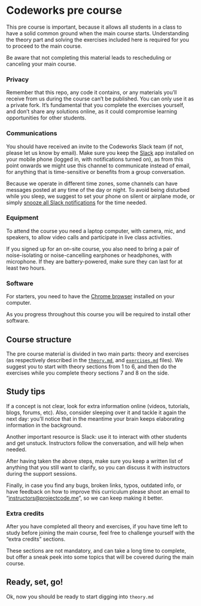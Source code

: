 # Codeworks pre course

This pre course is important, because it allows all students in a class to have a solid common ground when the main course starts. Understanding the theory part and solving the exercises included here is required for you to proceed to the main course.

Be aware that not completing this material leads to rescheduling or canceling your main course.

### Privacy

Remember that this repo, any code it contains, or any materials you’ll receive from us during the course can’t be published. You can only use it as a private fork. It’s fundamental that you complete the exercises yourself, and don’t share any solutions online, as it could compromise learning opportunities for other students.

### Communications

You should have received an invite to the Codeworks Slack team (if not, please let us know by email). Make sure you keep the [Slack](https://slack.com/) app installed on your mobile phone (logged in, with notifications turned on), as from this point onwards we might use this channel to communicate instead of email, for anything that is time-sensitive or benefits from a group conversation.

Because we operate in different time zones, some channels can have messages posted at any time of the day or night. To avoid being disturbed while you sleep, we suggest to set your phone on silent or airplane mode, or simply [snooze all Slack notifications](https://slack.com/help/articles/218551977-Reduce-noise-in-Slack#do-not-disturb) for the time needed.

### Equipment

To attend the course you need a laptop computer, with camera, mic, and speakers, to allow video calls and participate in live class activities.

If you signed up for an on-site course, you also need to bring a pair of noise-isolating or noise-cancelling earphones or headphones, with microphone. If they are battery-powered, make sure they can last for at least two hours.

### Software

For starters, you need to have the [Chrome browser](https://www.google.com/chrome/) installed on your computer.

As you progress throughout this course you will be required to install other software.

## Course structure

The pre course material is divided in two main parts: theory and exercises (as respectively described in the [`theory.md`](/theory.md), and [`exercises.md`](/exercises.md) files). We suggest you to start with theory sections from 1 to 6, and then do the exercises while you complete theory sections 7 and 8 on the side.

## Study tips

If a concept is not clear, look for extra information online (videos, tutorials, blogs, forums, etc). Also, consider sleeping over it and tackle it again the next day: you’ll notice that in the meantime your brain keeps elaborating information in the background.

Another important resource is Slack: use it to interact with other students and get unstuck. Instructors follow the conversation, and will help when needed.

After having taken the above steps, make sure you keep a written list of anything that you still want to clarify, so you can discuss it with instructors during the support sessions.

Finally, in case you find any bugs, broken links, typos, outdated info, or have feedback on how to improve this curriculum please shoot an email to “<instructors@projectcode.me>”, so we can keep making it better.

### Extra credits

After you have completed all theory and exercises, if you have time left to study before joining the main course, feel free to challenge yourself with the “extra credits” sections.

These sections are not mandatory, and can take a long time to complete, but offer a sneak peek into some topics that will be covered during the main course.

## Ready, set, go!

Ok, now you should be ready to start digging into `theory.md`

